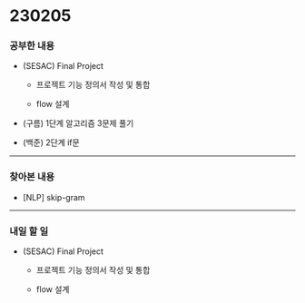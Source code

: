 # 230205

### 공부한 내용

- (SESAC) Final Project

  - 프로젝트 기능 정의서 작성 및 통합

  - flow 설계

- (구름) 1단계 알고리즘 3문제 풀기

- (백준) 2단계 if문

---

### 찾아본 내용

- [NLP] skip-gram

---

### 내일 할 일

- (SESAC) Final Project

  - 프로젝트 기능 정의서 작성 및 통합

  - flow 설계
